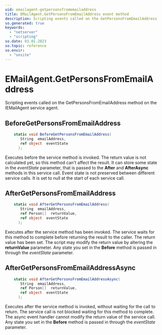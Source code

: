 ```yaml
---
uid: emailagent-getpersonsfromemailaddress
title: EMailAgent.GetPersonsFromEmailAddress event method
description: Scripting events called on the GetPersonsFromEmailAddress method on the EMailAgent service agent.
so.generated: true
keywords:
  - "netserver"
  - "scripting"
so.date: 03.01.2023
so.topic: reference
so.envir:
  - "onsite"
---
```

# EMailAgent.GetPersonsFromEmailAddress

Scripting events called on the <see cref='M:SuperOffice.CRM.Services.IEMailAgent.GetPersonsFromEmailAddress'>GetPersonsFromEmailAddress</see> method on the <see cref='IEMailAgent'>IEMailAgent</see>  service agent.

## BeforeGetPersonsFromEmailAddress
```cs
    static void BeforeGetPersonsFromEmailAddress(
       String  emailAddress,
       ref object  eventState
      );
```
Executes before the service method is invoked.
The return value is not calculated yet, so this method can't affect the result.
It can store some state in the *eventState* parameter, that is passed to the **After** and **AfterAsync** methods in this service call.
Event state is not preserved between different service calls. It is set to null at the start of each service call.
## AfterGetPersonsFromEmailAddress
```cs
    static void AfterGetPersonsFromEmailAddress(
       String  emailAddress,
       ref Person[]  returnValue,
       ref object  eventState
      );
```
Executes after the service method has been invoked. The service waits for this method to complete before returning the result to the caller.
The return value has been set. The script may modify the return value by altering the **returnValue** parameter.
Any state you set in the **Before** method is passed in through the *eventState* parameter.
## AfterGetPersonsFromEmailAddressAsync
```cs
    static void AfterGetPersonsFromEmailAddressAsync(
       String  emailAddress,
       ref Person[]  returnValue,
       ref object  eventState
      );
```
Executes after the service method is invoked, without waiting for the call to return.
The service call is not blocked waiting for this method to complete.
The async event handler cannot modify the return value of the service call.
Any state you set in the **Before** method is passed in through the *eventState* parameter.

